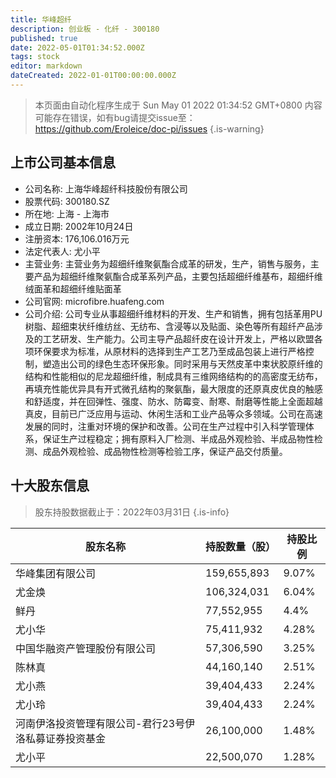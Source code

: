 ```yaml
---
title: 华峰超纤
description: 创业板 - 化纤 - 300180
published: true
date: 2022-05-01T01:34:52.000Z
tags: stock
editor: markdown
dateCreated: 2022-01-01T00:00:00.000Z
---
```


> 本页面由自动化程序生成于 Sun May 01 2022 01:34:52 GMT+0800
> 内容可能存在错误，如有bug请提交issue至：https://github.com/Eroleice/doc-pi/issues
{.is-warning}

## 上市公司基本信息
- 公司名称: 上海华峰超纤科技股份有限公司
- 股票代码: 300180.SZ
- 所在地: 上海 - 上海市
- 成立日期: 2002年10月24日
- 注册资本: 176,106.016万元
- 法定代表人: 尤小平
- 主营业务: 主营业务为超细纤维聚氨酯合成革的研发，生产，销售与服务，主要产品为超细纤维聚氨酯合成革系列产品，主要包括超细纤维基布，超细纤维绒面革和超细纤维贴面革
- 公司官网: microfibre.huafeng.com
- 公司介绍: 公司专业从事超细纤维材料的开发、生产和销售，拥有包括革用PU树脂、超细束状纤维纺丝、无纺布、含浸等以及贴面、染色等所有超纤产品涉及的工艺研发、生产能力。公司主导产品超纤皮在设计开发上，严格以欧盟各项环保要求为标准，从原材料的选择到生产工艺乃至成品包装上进行严格控制，塑造出公司的绿色生态环保形象。同时采用与天然皮革中束状胶原纤维的结构和性能相似的尼龙超细纤维，制成具有三维网络结构的的高密度无纺布，再填充性能优异具有开式微孔结构的聚氨酯，最大限度的还原真皮优良的触感和舒适度，并在回弹性、强度、防水、防霉变、耐寒、耐磨等性能上全面超越真皮，目前已广泛应用与运动、休闲生活和工业产品等众多领域。公司在高速发展的同时，注重对环境的保护和改善。公司在生产过程中引入科学管理体系，保证生产过程稳定；拥有原料入厂检测、半成品外观检验、半成品物性检测、成品外观检验、成品物性检测等检验工序，保证产品交付质量。


## 十大股东信息
> 股东持股数据截止于：2022年03月31日
{.is-info}

| 股东名称 | 持股数量（股） | 持股比例 |
| --- | --- | --- |
| 华峰集团有限公司 | 159,655,893 | 9.07% |
| 尤金焕 | 106,324,031 | 6.04% |
| 鲜丹 | 77,552,955 | 4.4% |
| 尤小华 | 75,411,932 | 4.28% |
| 中国华融资产管理股份有限公司 | 57,306,590 | 3.25% |
| 陈林真 | 44,160,140 | 2.51% |
| 尤小燕 | 39,404,433 | 2.24% |
| 尤小玲 | 39,404,433 | 2.24% |
| 河南伊洛投资管理有限公司-君行23号伊洛私募证券投资基金 | 26,100,000 | 1.48% |
| 尤小平 | 22,500,070 | 1.28% |




